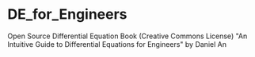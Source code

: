 # DE_for_Engineers
Open Source Differential Equation Book (Creative Commons License)
"An Intuitive Guide to Differential Equations for Engineers" by Daniel An
